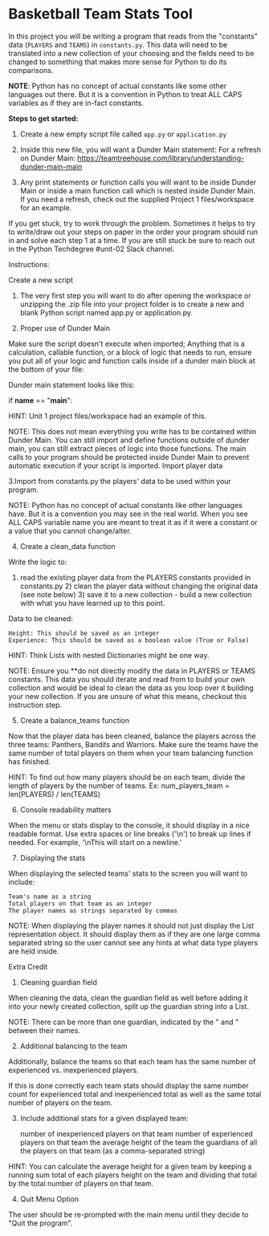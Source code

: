 # Basketball Team Stats Tool
In this project you will be writing a program that reads from the "constants" data (`PLAYERS` and `TEAMS`) in `constants.py`. This data will need to be translated into a new collection of your choosing and the fields need to be changed to something that makes more sense for Python to do its comparisons.


**NOTE**: Python has no concept of actual constants like some other languages out there. But it is a convention in Python to treat ALL CAPS variables as if they are in-fact constants.


**Steps to get started:**

1. Create a new empty script file called `app.py` or `application.py`

2. Inside this new file, you will want a Dunder Main statement:
   For a refresh on Dunder Main:
   https://teamtreehouse.com/library/understanding-dunder-main-main

3. Any print statements or function calls you will want to be inside Dunder Main or inside a main function call which is nested inside Dunder Main.
   If you need a refresh, check out the supplied Project 1 files/workspace for an example.
   


If you get stuck, try to work through the problem. Sometimes it helps to try to write/draw out your steps on paper in the order your program should run in and solve each step 1 at a time. If you are still stuck be sure to reach out in the Python Techdegree #unit-02 Slack channel.

Instructions:


Create a new script

1. The very first step you will want to do after opening the workspace or unzipping the .zip file into your project folder is to create a new and blank Python script named app.py or application.py.

2. Proper use of Dunder Main

Make sure the script doesn't execute when imported; Anything that is a calculation, callable function, or a block of logic that needs to run, ensure you put all of your logic and function calls inside of a dunder main block at the bottom of your file:

Dunder main statement looks like this:

if __name__ == "__main__":

HINT: Unit 1 project files/workspace had an example of this.

NOTE: This does not mean everything you write has to be contained within Dunder Main. You can still import and define functions outside of dunder main, you can still extract pieces of logic into those functions. The main calls to your program should be protected inside Dunder Main to prevent automatic execution if your script is imported.
Import player data

3.Import from constants.py the players' data to be used within your program.

NOTE: Python has no concept of actual constants like other languages have. But it is a convention you may see in the real world. When you see ALL CAPS variable name you are meant to treat it as if it were a constant or a value that you cannot change/alter.

4. Create a clean_data function

Write the logic to:

1) read the existing player data from the PLAYERS constants provided in constants.py 2) clean the player data without changing the original data (see note below) 3) save it to a new collection - build a new collection with what you have learned up to this point.

Data to be cleaned:

    Height: This should be saved as an integer
    Experience: This should be saved as a boolean value (True or False)

HINT: Think Lists with nested Dictionaries might be one way.

NOTE: Ensure you **do not directly modify the data in PLAYERS or TEAMS constants. This data you should iterate and read from to build your own collection and would be ideal to clean the data as you loop over it building your new collection. If you are unsure of what this means, checkout this instruction step.

5. Create a balance_teams function

Now that the player data has been cleaned, balance the players across the three teams: Panthers, Bandits and Warriors. Make sure the teams have the same number of total players on them when your team balancing function has finished.

HINT: To find out how many players should be on each team, divide the length of players by the number of teams. Ex: num_players_team = len(PLAYERS) / len(TEAMS)

6. Console readability matters

When the menu or stats display to the console, it should display in a nice readable format. Use extra spaces or line breaks ('\n') to break up lines if needed. For example, '\nThis will start on a newline.'

7. Displaying the stats

When displaying the selected teams' stats to the screen you will want to include:

    Team's name as a string
    Total players on that team as an integer
    The player names as strings separated by commas

NOTE: When displaying the player names it should not just display the List representation object. It should display them as if they are one large comma separated string so the user cannot see any hints at what data type players are held inside.

Extra Credit

1. Cleaning guardian field

When cleaning the data, clean the guardian field as well before adding it into your newly created collection, split up the guardian string into a List.

NOTE: There can be more than one guardian, indicated by the " and " between their names.

2. Additional balancing to the team

Additionally, balance the teams so that each team has the same number of experienced vs. inexperienced players.

If this is done correctly each team stats should display the same number count for experienced total and inexperienced total as well as the same total number of players on the team.

3. Include additional stats for a given displayed team:

    number of inexperienced players on that team
    number of experienced players on that team
    the average height of the team
    the guardians of all the players on that team (as a comma-separated string)

HINT: You can calculate the average height for a given team by keeping a running sum total of each players height on the team and dividing that total by the total number of players on that team.

4. Quit Menu Option

The user should be re-prompted with the main menu until they decide to "Quit the program".


